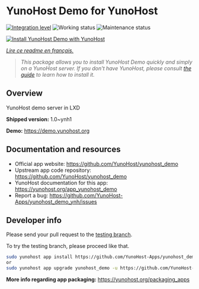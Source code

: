 <!--
N.B.: This README was automatically generated by https://github.com/YunoHost/apps/tree/master/tools/README-generator
It shall NOT be edited by hand.
-->

# YunoHost Demo for YunoHost

[![Integration level](https://dash.yunohost.org/integration/yunohost_demo.svg)](https://dash.yunohost.org/appci/app/yunohost_demo) ![Working status](https://ci-apps.yunohost.org/ci/badges/yunohost_demo.status.svg) ![Maintenance status](https://ci-apps.yunohost.org/ci/badges/yunohost_demo.maintain.svg)

[![Install YunoHost Demo with YunoHost](https://install-app.yunohost.org/install-with-yunohost.svg)](https://install-app.yunohost.org/?app=yunohost_demo)

*[Lire ce readme en français.](./README_fr.md)*

> *This package allows you to install YunoHost Demo quickly and simply on a YunoHost server.
If you don't have YunoHost, please consult [the guide](https://yunohost.org/#/install) to learn how to install it.*

## Overview

YunoHost demo server in LXD


**Shipped version:** 1.0~ynh1

**Demo:** https://demo.yunohost.org
## Documentation and resources

* Official app website: <https://github.com/YunoHost/yunohost_demo>
* Upstream app code repository: <https://github.com/YunoHost/yunohost_demo>
* YunoHost documentation for this app: <https://yunohost.org/app_yunohost_demo>
* Report a bug: <https://github.com/YunoHost-Apps/yunohost_demo_ynh/issues>

## Developer info

Please send your pull request to the [testing branch](https://github.com/YunoHost-Apps/yunohost_demo_ynh/tree/testing).

To try the testing branch, please proceed like that.

``` bash
sudo yunohost app install https://github.com/YunoHost-Apps/yunohost_demo_ynh/tree/testing --debug
or
sudo yunohost app upgrade yunohost_demo -u https://github.com/YunoHost-Apps/yunohost_demo_ynh/tree/testing --debug
```

**More info regarding app packaging:** <https://yunohost.org/packaging_apps>
